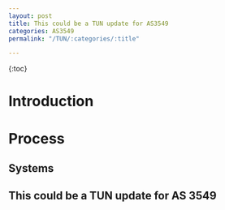 ```yaml
---
layout: post
title: This could be a TUN update for AS3549
categories: AS3549
permalink: "/TUN/:categories/:title"

---
```

{:toc}
# Introduction

# Process

## Systems

## This could be a TUN update for AS 3549
